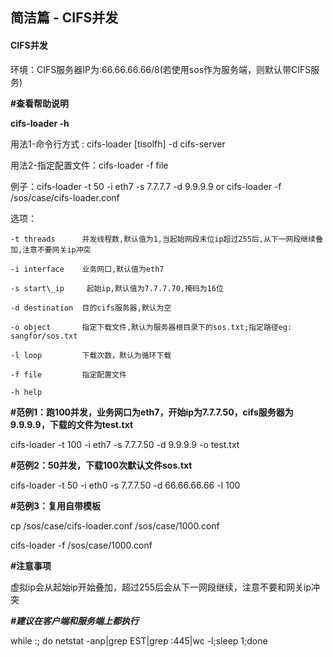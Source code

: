 ## 简洁篇 - CIFS并发

#### CIFS**并发**

环境：CIFS服务器IP为:66.66.66.66/8\(若使用sos作为服务端，则默认带CIFS服务\)

**\#查看帮助说明**

**cifs-loader -h**

用法1-命令行方式  : cifs-loader \[tisolfh\] -d cifs-server

用法2-指定配置文件：cifs-loader -f file

例子：cifs-loader -t 50 -i eth7 -s 7.7.7.7 -d 9.9.9.9  or  cifs-loader -f /sos/case/cifs-loader.conf

选项：

```
-t threads      并发线程数,默认值为1,当起始网段末位ip超过255后,从下一网段继续叠加,注意不要网关ip冲突

-i interface    业务网口,默认值为eth7

-s start\_ip     起始ip,默认值为7.7.7.70,掩码为16位

-d destination  目的cifs服务器,默认为空

-o object       指定下载文件,默认为服务器根目录下的sos.txt;指定路径eg: sangfor/sos.txt

-l loop         下载次数，默认为循环下载

-f file         指定配置文件

-h help 
```

**\#范例1：跑100并发，业务网口为eth7，开始ip为7.7.7.50，cifs服务器为9.9.9.9，下载的文件为test.txt**

cifs-loader -t 100 -i eth7 -s 7.7.7.50 -d 9.9.9.9 -o test.txt

**\#范例2：50并发，下载100次默认文件sos.txt**

cifs-loader -t 50 -i eth0 -s 7.7.7.50 -d 66.66.66.66 -l 100

**\#范例3：复用自带模板**

cp /sos/case/cifs-loader.conf /sos/case/1000.conf

cifs-loader -f /sos/case/1000.conf

**\#注意事项**

虚拟ip会从起始ip开始叠加，超过255后会从下一网段继续，注意不要和网关ip冲突

_**\#建议在客户端和服务端上都执行**_

while :; do netstat -anp\|grep EST\|grep :445\|wc -l;sleep 1;done


